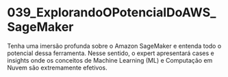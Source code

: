 # 039_ExplorandoOPotencialDoAWS_SageMaker
Tenha uma imersão profunda sobre o Amazon SageMaker e entenda todo o potencial dessa ferramenta. Nesse sentido, o expert apresentará cases e insights onde os conceitos de Machine Learning (ML) e Computação em Nuvem são extremamente efetivos. 
